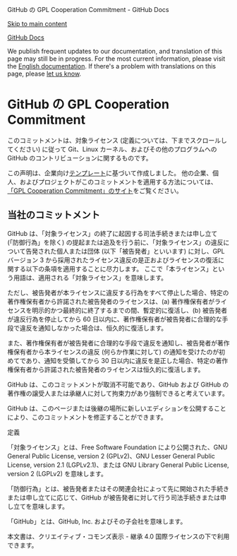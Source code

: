 GitHub の GPL Cooperation Commitment - GitHub Docs

[Skip to main content](#main-content)

[](/ja)[GitHub Docs](/ja)

We publish frequent updates to our documentation, and translation of this page may still be in progress. For the most current information, please visit the [English documentation](/en). If there's a problem with translations on this page, please [let us know](https://github.com/contact?form[subject]=translation%20issue%20on%20docs.github.com&form[comments]=).

GitHub の GPL Cooperation Commitment
==========

このコミットメントは、対象ライセンス (定義については、下までスクロールしてください) に従って Git、Linux カーネル、およびその他のプログラムへの GitHub のコントリビューションに関するものです。

この声明は、企業向け[テンプレート](https://github.com/gplcc/gplcc/blob/master/Company/GPL%20Cooperation%20Commitment-Company-Template.md)に基づいて作成しました。 他の企業、個人、およびプロジェクトがこのコミットメントを適用する方法については、[「GPL Cooperation Commitment」のサイト](https://gplcc.github.io/gplcc/)をご覧ください。

[](#当社のコミットメント)[]()当社のコミットメント
----------

GitHub は、「対象ライセンス」の終了に起因する司法手続きまたは申し立て (「防御行為」を除く) の提起または追及を行う前に、「対象ライセンス」の違反について告発された個人または団体 (以下「被告発者」といいます) に対し、GPL バージョン 3 から採用されたライセンス違反の是正およびライセンスの復活に関する以下の条項を適用することに尽力します。 ここで「本ライセンス」という用語は、適用される「対象ライセンス」を意味します。

ただし、被告発者が本ライセンスに違反する行為をすべて停止した場合、特定の著作権保有者から許諾された被告発者のライセンスは、(a) 著作権保有者がライセンスを明示的かつ最終的に終了するまでの間、暫定的に復活し、(b) 被告発者が違反行為を停止してから 60 日以内に、著作権保有者が被告発者に合理的な手段で違反を通知しなかった場合は、恒久的に復活します。

また、著作権保有者が被告発者に合理的な手段で違反を通知し、被告発者が著作権保有者から本ライセンスの違反 (何らか作業に対して) の通知を受けたのが初めてであり、通知を受領してから 30 日以内に違反を是正した場合、特定の著作権保有者から許諾された被告発者のライセンスは恒久的に復活します。

GitHub は、このコミットメントが取消不可能であり、GitHub および GitHub の著作権の譲受人または承継人に対して拘束力があり強制できると考えています。

GitHub は、このページまたは後継の場所に新しいエディションを公開することにより、このコミットメントを修正することができます。

定義

「対象ライセンス」とは、Free Software Foundation により公開された、GNU General Public License, version 2 (GPLv2)、GNU Lesser General Public License, version 2.1 (LGPLv2.1)、または GNU Library General Public License, version 2 (LGPLv2) を意味します。

「防御行為」とは、被告発者またはその関連会社によって先に開始された手続きまたは申し立てに応じて、GitHub が被告発者に対して行う司法手続きまたは申し立てを意味します。

「GitHub」とは、GitHub, Inc. およびその子会社を意味します。

本文書は、クリエイティブ・コモンズ表示 - 継承 4.0 国際ライセンスの下で利用できます。
